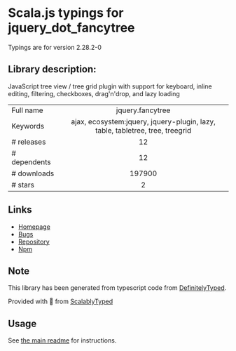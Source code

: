 
# Scala.js typings for jquery_dot_fancytree

Typings are for version 2.28.2-0

## Library description:
JavaScript tree view / tree grid plugin with support for keyboard, inline editing, filtering, checkboxes, drag'n'drop, and lazy loading

|                    |                 |
| ------------------ | :-------------: |
| Full name          | jquery.fancytree |
| Keywords           | ajax, ecosystem:jquery, jquery-plugin, lazy, table, tabletree, tree, treegrid |
| # releases         | 12 |
| # dependents       | 12 |
| # downloads        | 197900 |
| # stars            | 2 |

## Links
- [Homepage](https://github.com/mar10/fancytree)
- [Bugs](https://github.com/mar10/fancytree/issues)
- [Repository](https://github.com/mar10/fancytree)
- [Npm](https://www.npmjs.com/package/jquery.fancytree)
    


## Note
This library has been generated from typescript code from [DefinitelyTyped](https://definitelytyped.org).

Provided with :purple_heart: from [ScalablyTyped](https://github.com/oyvindberg/ScalablyTyped)

## Usage
See [the main readme](../../readme.md) for instructions.


